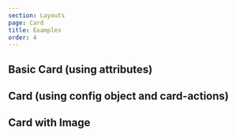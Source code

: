 ```yaml
---
section: Layouts
page: Card
title: Examples
order: 4
---
```


## Basic Card (using attributes)

<code-example example="basic-card"></code-example>

## Card (using config object and card\-actions)

<code-example example="card-config"></code-example>

## Card with Image

<code-example example="card-with-image"></code-example>
